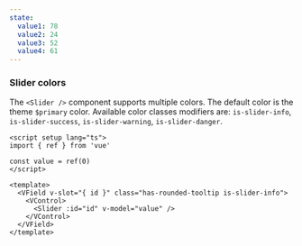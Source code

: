 ```yaml
---
state:
  value1: 78
  value2: 24
  value3: 52
  value4: 61
---
```


### Slider colors

The `<Slider />` component supports multiple colors. The default color is the
theme `$primary` color. Available color classes modifiers are: `is-slider-info`,
`is-slider-success`, `is-slider-warning`, `is-slider-danger`.

<!--code-->

```vue
<script setup lang="ts">
import { ref } from 'vue'

const value = ref(0)
</script>

<template>
  <VField v-slot="{ id }" class="has-rounded-tooltip is-slider-info">
    <VControl>
      <Slider :id="id" v-model="value" />
    </VControl>
  </VField>
</template>
```

<!--/code-->

<!--example-->

<div class="columns is-multiline">
  <div class="column is-6">
    <VField v-slot="{ id }" class="pt-6 px-4 has-rounded-tooltip is-slider-info">
      <VControl>
        <Slider :id="id" v-model="frontmatter.state.value1" />
      </VControl>
    </VField>
  </div>
  <div class="column is-6">
    <VField v-slot="{ id }" class="pt-6 px-4 has-rounded-tooltip is-slider-success">
      <VControl>
        <Slider :id="id" v-model="frontmatter.state.value2" />
      </VControl>
    </VField>
  </div>
  <div class="column is-6">
    <VField v-slot="{ id }" class="pt-6 px-4 has-rounded-tooltip is-slider-warning">
      <VControl>
        <Slider :id="id" v-model="frontmatter.state.value3" />
      </VControl>
    </VField>
  </div>
  <div class="column is-6">
    <VField v-slot="{ id }" class="pt-6 px-4 has-rounded-tooltip is-slider-danger">
      <VControl>
        <Slider :id="id" v-model="frontmatter.state.value4" />
      </VControl>
    </VField>
  </div>
</div>

<!--/example-->
